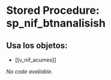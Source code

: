 # Stored Procedure: sp_nif_btnanalisish

## Usa los objetos:
- [[v_nif_acumes]]

*No code available.*
